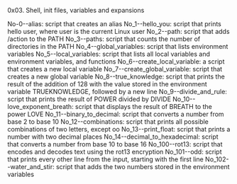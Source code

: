 0x03. Shell, init files, variables and expansions

   No-0--alias: script that creates an alias
   No_1--hello_you: script that prints hello user, where user is the current Linux user
   No_2--path: script that adds /action to the PATH
   No_3--paths: script that counts the number of directories in the PATH
   No_4--global_variables: script that lists environment variables
   No_5--local_variables: script that lists all local variables and environment variables, and functions
   No_6--create_local_variable: a script that creates a new local variable
   No_7--create_global_variable: script that creates a new global variable
   No_8--true_knowledge: script that prints the result of the addition of 128 with the value stored in the
              environment variable TRUEKNOWLEDGE, followed by a new line
   No_9--divide_and_rule: script that prints the result of POWER divided by DIVIDE
   No_10--love_exponent_breath: script that displays the result of BREATH to the power LOVE
   No_11--binary_to_decimal: script that converts a number from base 2 to base 10
   No_12--combinations: script that prints all possible combinations of two letters, except oo
   No_13--print_float: script that prints a number with two decimal places
   No_14--decimal_to_hexadecimal: script that converts a number from base 10 to base 16
   No_100--rot13: script that encodes and decodes text using the rot13 encryption
   No_101--odd: script that prints every other line from the input, starting with the first line
   No_102--water_and_stir: script that adds the two numbers stored in the environment variables

